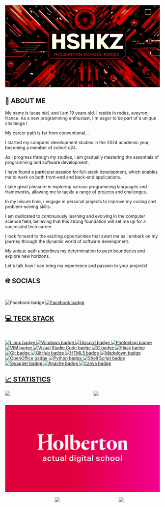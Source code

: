 ##

<p align="center">
  <img src="https://raw.githubusercontent.com/HSHKZ/HSHKZ/main/resources/images/banniere-hshkz-git-profile.png" alt="Bannière" width="800"/>
</p>

## 📝 **ABOUT ME**

My name is lucas niel, and i am 19 years old. I reside in rodez, aveyron, france. As a new programming enthusiast, I'm eager to be part of a unique challenge !

My career path is far from conventional...

I started my computer development studies in the 2024 academic year, becoming a member of cohort c24.

As i progress through my studies, i am gradually mastering the essentials of programming and software development.

I have found a particular passion for full-stack development, which enables me to work on both front-end and back-end applications.

I take great pleasure in exploring various programming languages and frameworks, allowing me to tackle a range of projects and challenges.

In my leisure time, i engage in personal projects to improve my coding and problem-solving skills.

I am dedicated to continuously learning and evolving in the computer science field, believing that this strong foundation will set me up for a successful tech career.

I look forward to the exciting opportunities that await me as i embark on my journey through the dynamic world of software development.

My unique path underlines my determination to push boundaries and explore new horizons.

Let's talk how I can bring my experience and passion to your projects!

## 🌐 **SOCIALS**

<br>
<p align="justified">
    <img src="[![LinkedIn badge](https://img.shields.io/badge/-LinkedIn-0077B5?style=flat&logo=linkedin&logoColor=white)](https://www.linkedin.com/in/lucasniel/)
    <img src="[![Discord badge](https://img.shields.io/badge/-Discord-7289DA?style=flat&logo=discord&logoColor=white)](https://discord.com/users/lucassnc_/)
    <img src="https://img.shields.io/badge/-INSTAGRAM-E4405F?style=flat&logo=instagram&logoColor=white)](https://instagram.com/lucasniiel)
    <img src="https://img.shields.io/badge/-FACEBOOK-1877F2?style=flat&logo=facebook&logoColor=white&style=for-the-badge" https://facebook.com/lucasniiel alt="Facebook badge">
<a href="https://facebook.com/lucasniiel">
    <img src="https://img.shields.io/badge/-FACEBOOK-1877F2?style=for-the-badge&logo=facebook&logoColor=white" alt="Facebook badge">
</p>

## 💻 **TECK STACK**

<br>
<p align="justified">
    <img src="https://img.shields.io/badge/LINUX-fcc624?logo=linux&logoColor=black&style=for-the-badge" alt="Linux badge">
    <img src="https://img.shields.io/badge/WINDOWS-0078d4?logo=windows&logoColor=white&style=for-the-badge" alt="Windows badge">
    <img src="https://img.shields.io/badge/DISCORD-5865f2?logo=discord&logoColor=white&style=for-the-badge" alt="Discord badge">
    <img src="https://img.shields.io/badge/PHOTOSHOP-31a8ff?logo=adobephotoshop&logoColor=white&style=for-the-badge" alt="Photoshop badge">
    <img src="https://img.shields.io/badge/VIM-019733?logo=vim&logoColor=white&style=for-the-badge" alt="VIM badge">
    <img src="https://img.shields.io/badge/Visual Studio CODE-007acc?logo=visualstudiocode&logoColor=white&style=for-the-badge" alt="Visual Studio Code badge">
    <img src="https://img.shields.io/badge/C-a8b9cc?logo=&logoColor=black&style=for-the-badge" alt="C badge">
    <img src="https://img.shields.io/badge/FLASK-000000?logo=flask&logoColor=white&style=for-the-badge" alt="Flask badge">
    <img src="https://img.shields.io/badge/GIT-f05032?logo=git&logoColor=white&style=for-the-badge" alt="Git badge">
    <img src="https://img.shields.io/badge/GITHUB-181717?logo=github&logoColor=white&style=for-the-badge" alt="GitHub badge">
    <img src="https://img.shields.io/badge/HTML5-e34f26?logo=html5&logoColor=white&style=for-the-badge" alt="HTML5 badge">
    <img src="https://img.shields.io/badge/MARKDOWN-000000?logo=markdown&logoColor=white&style=for-the-badge" alt="Markdown badge">
    <img src="https://img.shields.io/badge/OPENOFFICE-007FFF?style=for-the-badge&logo=openoffice&logoColor=white" alt="OpenOffice badge">    
    <img src="https://img.shields.io/badge/PYTHON-3776ab?logo=python&logoColor=white&style=for-the-badge" alt="Python badge">
    <img src="https://img.shields.io/badge/SHELL SCRIPT-000000?logo=gnu-bash&logoColor=white&style=for-the-badge" alt="Shell Script badge">
    <img src="https://img.shields.io/badge/SWAGGER-%23Clojure?style=for-the-badge&logo=swagger&logoColor=white" alt="Swagger badge">
    <img src="https://img.shields.io/badge/APACHE-%23D42029.svg?style=for-the-badge&logo=apache&logoColor=white" alt="Apache badge">
    <img src="https://img.shields.io/badge/CANVA-00C4CC?style=for-the-badge&logo=canva&logoColor=white" alt="Canva badge">
</p>

## 📈 **STATISTICS**

<div style="display: flex; justify-content: space-around;">

  <!-- GitHub Stats -->
  <img src="https://github-readme-stats.vercel.app/api?username=HSHKZ&show_icons=true&theme=dark&hide_border=true" width="400">
  <!-- Top Langs -->
  <img src="https://github-readme-stats.vercel.app/api/top-langs/?username=HSHKZ&layout=compact&theme=dark&count_private=true&hide_border=true" width="300">

</div>

##

<p align="center">
  <img src="https://raw.githubusercontent.com/HSHKZ/HSHKZ/main/resources/images/holberton-logo.png" alt="Logo Holberton" width="1000"/>
</p>

<div style="display: flex; justify-content: space-around;">

##

  <!-- Followers -->
  <img src="https://img.shields.io/github/followers/HSHKZ?style=social&logo=github&label=Followers" width="100">

  <!-- Stars -->
  <img src="https://img.shields.io/github/stars/HSHKZ?style=social&logo=github&label=Stars" width="80">
